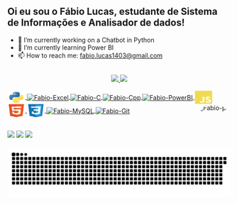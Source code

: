 ## Oi eu sou o Fábio Lucas, estudante de Sistema de Informações e Analisador de dados!

- 🔭 I’m currently working on a Chatbot in Python
- 🌱 I’m currently learning Power BI
- 📫 How to reach me: fabio.lucas1403@gmail.com

##

<div align="center">
  <a href="https://github.com/fabiolucasmaciel">
  <img height="180em" src="https://github-readme-stats.vercel.app/api?username=fabiolucasmaciel&show_icons=true&theme=dracula&include_all_commits=true&count_private=true"/>
  <img height="180em" src="https://github-readme-stats.vercel.app/api/top-langs/?username=fabiolucasmaciel&layout=compact&langs_count=7&theme=dracula"/>
</div>
  
<div style="display: inline_block"><br>
  <img align="center" alt="Fabio-Python" height="30" width="40" src="https://raw.githubusercontent.com/devicons/devicon/master/icons/python/python-original.svg">
  <img align="center" alt="Fabio-Excel" height="32" width="32" src="https://cdn-0.imagensemoldes.com.br/wp-content/uploads/2020/09/Imagem-Logo-Excel-PNG.png">
  <img align="center" alt="Fabio-C" height="30" width="40" src="https://cdn.jsdelivr.net/gh/devicons/devicon/icons/c/c-original.svg" />
  <img align="center" alt="Fabio-Cpp" height="30" width="40" src="https://cdn.jsdelivr.net/gh/devicons/devicon/icons/cplusplus/cplusplus-original.svg" />
  <img align="center" alt="Fabio-PowerBI" height="30" width="27" src="https://i0.wp.com/indiciatraining.com/wp-content/uploads/2019/10/power-bi_logo_transparent.png?fit=1300%2C1356&ssl=1">
  <img align="center" alt="Fabio-Js" height="30" width="40" src="https://raw.githubusercontent.com/devicons/devicon/master/icons/javascript/javascript-plain.svg">
  <img align="center" alt="Fabio-HTML" height="30" width="40" src="https://raw.githubusercontent.com/devicons/devicon/master/icons/html5/html5-original.svg">
  <img align="center" alt="Fabio-CSS" height="30" width="40" src="https://raw.githubusercontent.com/devicons/devicon/master/icons/css3/css3-original.svg">
  <img align="center" alt="Fabio-MySQL" height="30" width="40"  src="https://cdn.jsdelivr.net/gh/devicons/devicon/icons/mysql/mysql-plain.svg" />
  <img align="center" alt="Fabio-Git" height="30" width="40" src="https://cdn.jsdelivr.net/gh/devicons/devicon/icons/git/git-plain.svg" />
  <img align="right" alt="Fabio-pic" height="100" style="border-radius:150px;" src="https://yt3.ggpht.com/ibMglRbt6LO2cPnrRk92Jwq3t3Bl2MyY89kcTbOX64wyXRYk3MBlFeq0LkBUVSSWL8ANrOM5uw=s88-c-k-c0x00ffffff-no-rj-mo">
</div>
  
  ##
 
<div> 
  <a href="https://instagram.com/fabio.lucas1403" target="_blank"><img src="https://img.shields.io/badge/-Instagram-%23E4405F?style=for-the-badge&logo=instagram&logoColor=white" target="_blank"></a>
  <a href = "mailto:fabio.lucas1403@gmail.com"><img src="https://img.shields.io/badge/-Gmail-%23333?style=for-the-badge&logo=gmail&logoColor=white" target="_blank"></a>
  <a href="https://www.linkedin.com/in/fabio-lucas-maciel-98bb6b212/" target="_blank"><img src="https://img.shields.io/badge/-LinkedIn-%230077B5?style=for-the-badge&logo=linkedin&logoColor=white" target="_blank"></a> 
 
  ![Snake animation](https://github.com/fabiolucasmaciel/fabiolucasmaciel/blob/output/github-contribution-grid-snake.svg)
 
</div>
